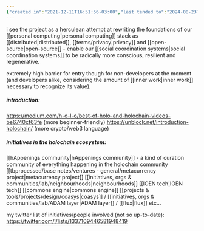 ```yaml
---
{"created in":"2021-12-11T16:51:56-03:00","last tended to":"2024-08-23T17:44:46-03:00","tags":["technology","web3","distributedsystems","regeneration","socialoperatingsystems","design","lab","datamanagement","open-source","tool","initiative"],"relevancescore":96,"dg-publish":true,"permalink":"/initiatives-orgs-and-communities/lab/holochain/","dgPassFrontmatter":true,"created":"2021-12-11T16:51:56.443-03:00","updated":"2024-08-23T17:45:15.646-03:00"}
---
```


i see the project as a herculean attempt at rewriting the foundations of our [[personal computing\|personal computing]] stack as [[distributed\|distributed]], [[terms/privacy\|privacy]] and [[open-source\|open-source]] - enable our [[social coordination systems\|social coordination systems]] to be radically more conscious, resilient and regenerative.

extremely high barrier for entry though for non-developers at the moment (and developers alike, considering the amount of [[inner work\|inner work]] necessary to recognize its value).

##### introduction:

https://medium.com/h-o-l-o/best-of-holo-and-holochain-videos-be6740cf63fe (more beginner-friendly)
https://unblock.net/introduction-holochain/ (more crypto/web3 language)

##### initiatives in the holochain ecosystem:

[[hAppenings community\|hAppenings community]] - a kind of curation community of everything happening in the holochain community
[[tbprocessed/base notes/ventures - general/metacurrency project\|metacurrency project]]
[[initiatives, orgs & communities/lab/neighbourhoods\|neighbourhoods]]
[[IOEN tech\|IOEN tech]]
[[commons engine\|commons engine]]
[[projects & tools/projects/design/coasys\|coasys]] / [[initiatives, orgs & communities/lab/ADAM layer\|ADAM layer]] / [[flux\|flux]]
etc...

my twitter list of initiatives/people involved (not so up-to-date): https://twitter.com/i/lists/1337109446581948419